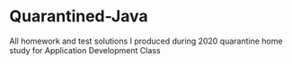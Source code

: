 # Quarantined-Java
All homework and test solutions I produced during 2020 quarantine home study for Application Development Class
